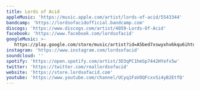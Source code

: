 ```yaml
---
title: Lords of Acid
appleMusic: 'https://music.apple.com/artist/lords-of-acid/5543344'
bandcamp: 'https://lordsofacidofficial.bandcamp.com'
discogs: 'https://www.discogs.com/artist/4059-Lords-Of-Acid'
facebook: 'https://www.facebook.com/lordsofacid'
googleMusic: >-
   https://play.google.com/store/music/artist?id=A5bed7xswyxhv6kqu6ihtnxtj3m
instagram: 'https://www.instagram.com/lordsofacid'
soundcloud: ''
spotify: 'https://open.spotify.com/artist/3O3qPC1hmSp7442HYefx5w'
twitter: 'https://twitter.com/reallordsofacid'
website: 'https://store.lordsofacid.com'
youtube: 'https://www.youtube.com/channel/UCyq1FaVOQFcxvSi4yB2EtfQ'
---
```

